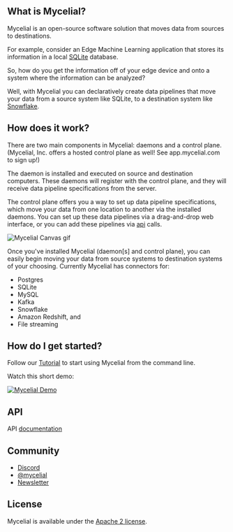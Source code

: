 
## What is Mycelial?

Mycelial is an open-source software solution that moves data from sources to destinations. 

For example, consider an Edge Machine Learning application that stores its
information in a local [SQLite](https://sqlite.org/) database.

So, how do you get the information off of your edge device and onto a system
where the information can be analyzed?

Well, with Mycelial you can declaratively create data pipelines that move your 
data from a source system like SQLite, to a destination system like
[Snowflake](https://www.snowflake.com/).

## How does it work?

There are two main components in Mycelial: daemons and a control plane. (Mycelial, Inc. offers a hosted control plane as well! See app.mycelial.com to sign up!)

The daemon is installed and executed on source and destination computers. These
daemons will register with the control plane, and they will receive
data pipeline specifications from the server.

The control plane offers you a way to set up data pipeline specifications, which move
your data from one location to another via the installed daemons. You can set up
these data pipelines via a drag-and-drop web interface, or you can add these
pipelines via [api](/docs/API.md) calls.

![Mycelial Canvas gif](https://docs.mycelial.com/img/tutorial.gif)

Once you've installed Mycelial (daemon[s] and control plane), you can easily begin moving
your data from source systems to destination systems of your choosing. Currently
Mycelial has connectors for:

- Postgres
- SQLite
- MySQL
- Kafka
- Snowflake
- Amazon Redshift, and
- File streaming


## How do I get started?

Follow our [Tutorial](/docs/Tutorial.md) to start using Mycelial from the
command line.

Watch this short demo:

[![Mycelial Demo](http://img.youtube.com/vi/4WHOPRPfqgo/0.jpg)](http://www.youtube.com/watch?v=4WHOPRPfqgo "Mycelial Demo")

## API

API [documentation](/docs/API.md)

## Community

- [Discord](https://discord.gg/q7RbA7vBWz)
- [@mycelial](https://twitter.com/mycelial)
- [Newsletter](https://mycelial.com/#newsletter)

## License

Mycelial is available under the [Apache 2 license](LICENSE).

